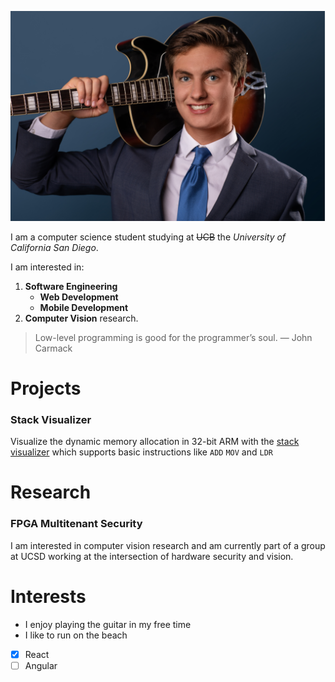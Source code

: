 ![Profile Picture](./images/Profile_Pic.PNG)

I am a computer science student studying at ~~UCB~~ the *University of California San Diego*. 

I am interested in:
1. **Software Engineering**
   - **Web Development**
   - **Mobile Development** 
2. **Computer Vision** research. 

> Low-level programming is good for the programmer’s soul.
> — John Carmack

# Projects

### Stack Visualizer

Visualize the dynamic memory allocation in 32-bit ARM with the [stack visualizer](https://harrissteven.github.io/stack-visualizer/) which supports basic instructions like `ADD` `MOV` and `LDR`

# Research

### FPGA Multitenant Security

I am interested in computer vision research and am currently part of a group at UCSD working at the intersection of hardware security and vision.

# Interests

* I enjoy playing the guitar in my free time
* I like to run on the beach 

- [x]  React
- [ ]  Angular
